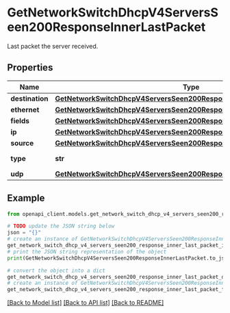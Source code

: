 # GetNetworkSwitchDhcpV4ServersSeen200ResponseInnerLastPacket

Last packet the server received.

## Properties

Name | Type | Description | Notes
------------ | ------------- | ------------- | -------------
**destination** | [**GetNetworkSwitchDhcpV4ServersSeen200ResponseInnerLastPacketDestination**](GetNetworkSwitchDhcpV4ServersSeen200ResponseInnerLastPacketDestination.md) |  | [optional] 
**ethernet** | [**GetNetworkSwitchDhcpV4ServersSeen200ResponseInnerLastPacketEthernet**](GetNetworkSwitchDhcpV4ServersSeen200ResponseInnerLastPacketEthernet.md) |  | [optional] 
**fields** | [**GetNetworkSwitchDhcpV4ServersSeen200ResponseInnerLastPacketFields**](GetNetworkSwitchDhcpV4ServersSeen200ResponseInnerLastPacketFields.md) |  | [optional] 
**ip** | [**GetNetworkSwitchDhcpV4ServersSeen200ResponseInnerLastPacketIp**](GetNetworkSwitchDhcpV4ServersSeen200ResponseInnerLastPacketIp.md) |  | [optional] 
**source** | [**GetNetworkSwitchDhcpV4ServersSeen200ResponseInnerLastPacketSource**](GetNetworkSwitchDhcpV4ServersSeen200ResponseInnerLastPacketSource.md) |  | [optional] 
**type** | **str** | Packet type. | [optional] 
**udp** | [**GetNetworkSwitchDhcpV4ServersSeen200ResponseInnerLastPacketUdp**](GetNetworkSwitchDhcpV4ServersSeen200ResponseInnerLastPacketUdp.md) |  | [optional] 

## Example

```python
from openapi_client.models.get_network_switch_dhcp_v4_servers_seen200_response_inner_last_packet import GetNetworkSwitchDhcpV4ServersSeen200ResponseInnerLastPacket

# TODO update the JSON string below
json = "{}"
# create an instance of GetNetworkSwitchDhcpV4ServersSeen200ResponseInnerLastPacket from a JSON string
get_network_switch_dhcp_v4_servers_seen200_response_inner_last_packet_instance = GetNetworkSwitchDhcpV4ServersSeen200ResponseInnerLastPacket.from_json(json)
# print the JSON string representation of the object
print(GetNetworkSwitchDhcpV4ServersSeen200ResponseInnerLastPacket.to_json())

# convert the object into a dict
get_network_switch_dhcp_v4_servers_seen200_response_inner_last_packet_dict = get_network_switch_dhcp_v4_servers_seen200_response_inner_last_packet_instance.to_dict()
# create an instance of GetNetworkSwitchDhcpV4ServersSeen200ResponseInnerLastPacket from a dict
get_network_switch_dhcp_v4_servers_seen200_response_inner_last_packet_from_dict = GetNetworkSwitchDhcpV4ServersSeen200ResponseInnerLastPacket.from_dict(get_network_switch_dhcp_v4_servers_seen200_response_inner_last_packet_dict)
```
[[Back to Model list]](../README.md#documentation-for-models) [[Back to API list]](../README.md#documentation-for-api-endpoints) [[Back to README]](../README.md)


